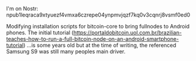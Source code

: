 I'm on Nostr:
npub1leqraca9xtyuezf4vmxa6czrepe04ynpmvjqzf7kq0v3cqnrj8vsmf0ed0

Modifying installation scripts for bitcoin-core to bring fullnodes to Android phones. The initial tutorial (https://portaldobitcoin.uol.com.br/brazilian-teaches-how-to-run-a-full-bitcoin-node-on-an-android-smartphone-tutorial) ...is some years old but at the time of writing, the referenced Samsung S9 was still many peoples main driver. 

